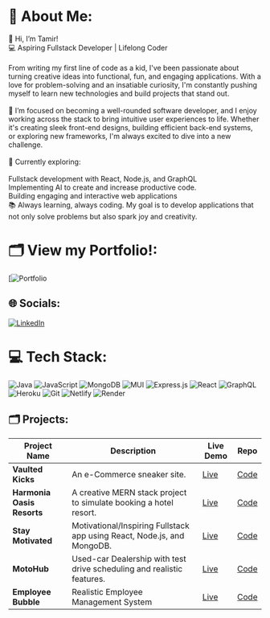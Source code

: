 # 💫 About Me:
👋 Hi, I’m Tamir!<br>💻 Aspiring Fullstack Developer | Lifelong Coder<br><br>From writing my first line of code as a kid, I've been passionate about turning creative ideas into functional, fun, and engaging applications. With a love for problem-solving and an insatiable curiosity, I'm constantly pushing myself to learn new technologies and build projects that stand out.<br><br>🎯 I’m focused on becoming a well-rounded software developer, and I enjoy working across the stack to bring intuitive user experiences to life. Whether it's creating sleek front-end designs, building efficient back-end systems, or exploring new frameworks, I'm always excited to dive into a new challenge.<br><br>🔧 Currently exploring:<br><br>Fullstack development with React, Node.js, and GraphQL<br>Implementing AI to create and increase productive code.<br>Building engaging and interactive web applications<br>📚 Always learning, always coding. My goal is to develop applications that not only solve problems but also spark joy and creativity.<br>

# 🗂️ View my Portfolio!:
[![Portfolio](https://codingmir.netlify.app/)


## 🌐 Socials:
[![LinkedIn](https://img.shields.io/badge/LinkedIn-%230077B5.svg?logo=linkedin&logoColor=white)](https://www.linkedin.com/in/tamir-phillips-6096922ba)

# 💻 Tech Stack:
![Java](https://img.shields.io/badge/java-%23ED8B00.svg?style=for-the-badge&logo=openjdk&logoColor=white) ![JavaScript](https://img.shields.io/badge/javascript-%23323330.svg?style=for-the-badge&logo=javascript&logoColor=%23F7DF1E) ![MongoDB](https://img.shields.io/badge/MongoDB-%234ea94b.svg?style=for-the-badge&logo=mongodb&logoColor=white) ![MUI](https://img.shields.io/badge/MUI-%230081CB.svg?style=for-the-badge&logo=mui&logoColor=white) ![Express.js](https://img.shields.io/badge/express.js-%23404d59.svg?style=for-the-badge&logo=express&logoColor=%2361DAFB) ![React](https://img.shields.io/badge/react-%2320232a.svg?style=for-the-badge&logo=react&logoColor=%2361DAFB) ![GraphQL](https://img.shields.io/badge/-GraphQL-E10098?style=for-the-badge&logo=graphql&logoColor=white) ![Heroku](https://img.shields.io/badge/heroku-%23430098.svg?style=for-the-badge&logo=heroku&logoColor=white) ![Git](https://img.shields.io/badge/git-%23F05033.svg?style=for-the-badge&logo=git&logoColor=white) ![Netlify](https://img.shields.io/badge/netlify-%23000000.svg?style=for-the-badge&logo=netlify&logoColor=#00C7B7) ![Render](https://img.shields.io/badge/Render-%46E3B7.svg?style=for-the-badge&logo=render&logoColor=white)

## 🗂️ Projects:
| Project Name     | Description                                             | Live Demo  | Repo  |
| ---------------- | ------------------------------------------------------- | ---------- | ----- |
| **Vaulted Kicks**  | An e-Commerce sneaker site.    | [Live](https://vaultedkicks-30b2c33a59d5.herokuapp.com/)  | [Code](https://github.com/TamirP123/vaulted-kicks-ecommercev) |
| **Harmonia Oasis Resorts**  | A creative MERN stack project to simulate booking a hotel resort.    | [Live](https://harmonia-oasis-ceca56dc2dde.herokuapp.com/)  | [Code](https://github.com/TamirP123/resort-booking-site) |
| **Stay Motivated**  | Motivational/Inspiring Fullstack app using React, Node.js, and MongoDB.         | [Live](https://stay-motivated-6f12b575dda7.herokuapp.com/)  | [Code](https://github.com/TamirP123/motivational-react-app) |
| **MotoHub**  | Used-car Dealership with test drive scheduling and realistic features.       | [Live](https://motohub-bc8994481144.herokuapp.com/)  | [Code](https://github.com/TamirP123/motohub-mern) |
| **Employee Bubble**  | Realistic Employee Management System | [Live](https://employee-management-system-hahx.onrender.com/)  | [Code](https://github.com/TamirP123/employee-management-system) |

